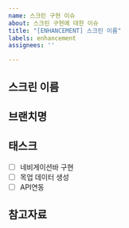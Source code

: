 ```yaml
---
name: 스크린 구현 이슈
about: 스크린 구현에 대한 이슈
title: "[ENHANCEMENT] 스크린 이름"
labels: enhancement
assignees: ''

---
```


## 스크린 이름
## 브랜치명
## 태스크
- [ ] 네비게이션바 구현
- [ ] 목업 데이터 생성
- [ ] API연동
## 참고자료
